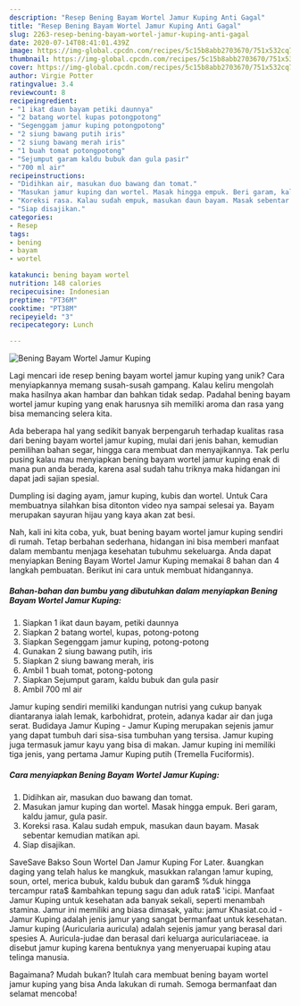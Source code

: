```yaml
---
description: "Resep Bening Bayam Wortel Jamur Kuping Anti Gagal"
title: "Resep Bening Bayam Wortel Jamur Kuping Anti Gagal"
slug: 2263-resep-bening-bayam-wortel-jamur-kuping-anti-gagal
date: 2020-07-14T08:41:01.439Z
image: https://img-global.cpcdn.com/recipes/5c15b8abb2703670/751x532cq70/bening-bayam-wortel-jamur-kuping-foto-resep-utama.jpg
thumbnail: https://img-global.cpcdn.com/recipes/5c15b8abb2703670/751x532cq70/bening-bayam-wortel-jamur-kuping-foto-resep-utama.jpg
cover: https://img-global.cpcdn.com/recipes/5c15b8abb2703670/751x532cq70/bening-bayam-wortel-jamur-kuping-foto-resep-utama.jpg
author: Virgie Potter
ratingvalue: 3.4
reviewcount: 8
recipeingredient:
- "1 ikat daun bayam petiki daunnya"
- "2 batang wortel kupas potongpotong"
- "Segenggam jamur kuping potongpotong"
- "2 siung bawang putih iris"
- "2 siung bawang merah iris"
- "1 buah tomat potongpotong"
- "Sejumput garam kaldu bubuk dan gula pasir"
- "700 ml air"
recipeinstructions:
- "Didihkan air, masukan duo bawang dan tomat."
- "Masukan jamur kuping dan wortel. Masak hingga empuk. Beri garam, kaldu jamur, gula pasir."
- "Koreksi rasa. Kalau sudah empuk, masukan daun bayam. Masak sebentar kemudian matikan api."
- "Siap disajikan."
categories:
- Resep
tags:
- bening
- bayam
- wortel

katakunci: bening bayam wortel 
nutrition: 148 calories
recipecuisine: Indonesian
preptime: "PT36M"
cooktime: "PT38M"
recipeyield: "3"
recipecategory: Lunch

---
```



![Bening Bayam Wortel Jamur Kuping](https://img-global.cpcdn.com/recipes/5c15b8abb2703670/751x532cq70/bening-bayam-wortel-jamur-kuping-foto-resep-utama.jpg)

Lagi mencari ide resep bening bayam wortel jamur kuping yang unik? Cara menyiapkannya memang susah-susah gampang. Kalau keliru mengolah maka hasilnya akan hambar dan bahkan tidak sedap. Padahal bening bayam wortel jamur kuping yang enak harusnya sih memiliki aroma dan rasa yang bisa memancing selera kita.

Ada beberapa hal yang sedikit banyak berpengaruh terhadap kualitas rasa dari bening bayam wortel jamur kuping, mulai dari jenis bahan, kemudian pemilihan bahan segar, hingga cara membuat dan menyajikannya. Tak perlu pusing kalau mau menyiapkan bening bayam wortel jamur kuping enak di mana pun anda berada, karena asal sudah tahu triknya maka hidangan ini dapat jadi sajian spesial.

Dumpling isi daging ayam, jamur kuping, kubis dan wortel. Untuk Cara membuatnya silahkan bisa ditonton video nya sampai selesai ya. Bayam merupakan sayuran hijau yang kaya akan zat besi.


Nah, kali ini kita coba, yuk, buat bening bayam wortel jamur kuping sendiri di rumah. Tetap berbahan sederhana, hidangan ini bisa memberi manfaat dalam membantu menjaga kesehatan tubuhmu sekeluarga. Anda dapat menyiapkan Bening Bayam Wortel Jamur Kuping memakai 8 bahan dan 4 langkah pembuatan. Berikut ini cara untuk membuat hidangannya.

<!--inarticleads1-->

##### Bahan-bahan dan bumbu yang dibutuhkan dalam menyiapkan Bening Bayam Wortel Jamur Kuping:

1. Siapkan 1 ikat daun bayam, petiki daunnya
1. Siapkan 2 batang wortel, kupas, potong-potong
1. Siapkan Segenggam jamur kuping, potong-potong
1. Gunakan 2 siung bawang putih, iris
1. Siapkan 2 siung bawang merah, iris
1. Ambil 1 buah tomat, potong-potong
1. Siapkan Sejumput garam, kaldu bubuk dan gula pasir
1. Ambil 700 ml air


Jamur kuping sendiri memiliki kandungan nutrisi yang cukup banyak diantaranya ialah lemak, karbohidrat, protein, adanya kadar air dan juga serat. Budidaya Jamur Kuping - Jamur Kuping merupakan sejenis jamur yang dapat tumbuh dari sisa-sisa tumbuhan yang tersisa. Jamur kuping juga termasuk jamur kayu yang bisa di makan. Jamur kuping ini memiliki tiga jenis, yang pertama Jamur Kuping putih (Tremella Fuciformis). 

<!--inarticleads2-->

##### Cara menyiapkan Bening Bayam Wortel Jamur Kuping:

1. Didihkan air, masukan duo bawang dan tomat.
1. Masukan jamur kuping dan wortel. Masak hingga empuk. Beri garam, kaldu jamur, gula pasir.
1. Koreksi rasa. Kalau sudah empuk, masukan daun bayam. Masak sebentar kemudian matikan api.
1. Siap disajikan.


SaveSave Bakso Soun Wortel Dan Jamur Kuping For Later. &amp;uangkan daging yang telah halus ke mangkuk, masukkan ra!angan !amur kuping, soun, ortel, merica bubuk, kaldu bubuk dan garam$ %duk hingga tercampur rata$ &amp;ambahkan tepung sagu dan aduk rata$ &#39;icipi. Manfaat Jamur Kuping untuk kesehatan ada banyak sekali, seperti menambah stamina. Jamur ini memiliki ang biasa dimasak, yaitu: jamur Khasiat.co.id - Jamur Kuping adalah jenis jamur yang sangat bermanfaat untuk kesehatan. Jamur kuping (Auricularia auricula) adalah sejenis jamur yang berasal dari spesies A. Auricula-judae dan berasal dari keluarga auriculariaceae. ia disebut jamur kuping karena bentuknya yang menyeruapai kuping atau telinga manusia. 

Bagaimana? Mudah bukan? Itulah cara membuat bening bayam wortel jamur kuping yang bisa Anda lakukan di rumah. Semoga bermanfaat dan selamat mencoba!
